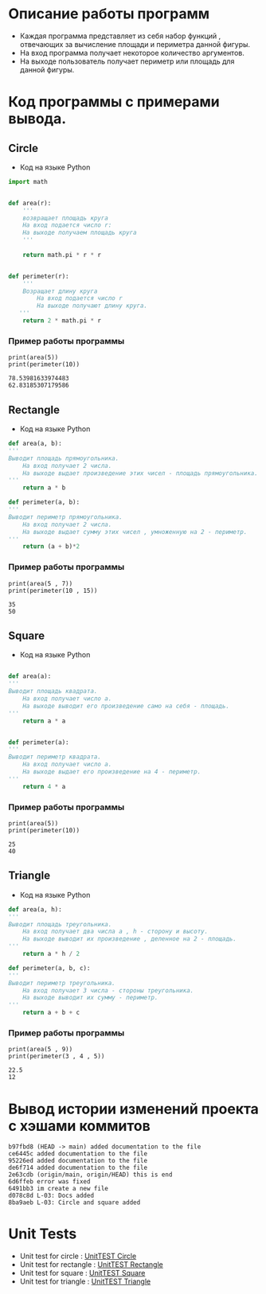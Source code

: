 
# Описание работы программ
- Каждая программа представляет из себя набор функций , отвечающих за вычисление площади и периметра данной фигуры.
- На вход программа получает некоторое количество аргументов.
- На выходе пользователь получает периметр или площадь для данной фигуры.

# Код программы с примерами вывода.
## Circle 
- Код на языке Python
```python
import math


def area(r):
    '''
    возвращает площадь круга
	На вход подается число r:
	На выходе получаем площадь круга
    '''
	
    return math.pi * r * r


def perimeter(r):
    '''
	Возращает длину круга
		На вход подается число r
		На выходе получают длину круга.
   '''
    return 2 * math.pi * r
```
### Пример работы программы 
```
print(area(5))
print(perimeter(10))
```
```
78.53981633974483
62.83185307179586
```

## Rectangle
- Код на языке Python
```python
def area(a, b):
'''
Выводит площадь прямоугольника.
	На вход получает 2 числа.
	На выходе выдает произведение этих чисел - площадь прямоугольника.
''' 
    return a * b 

def perimeter(a, b):
'''
Выводит периметр прямоугольника.
	На вход получает 2 числа.
	На выходе выдает сумму этих чисел , умноженную на 2 - периметр.
''' 
    return (a + b)*2
```
### Пример работы программы 
```
print(area(5 , 7))
print(perimeter(10 , 15))
```
```
35
50
```
## Square
- Код на языке Python
```python

def area(a):
'''
Выводит площадь квадрата.
	На вход получает число a.
	На выходе выводит его произведение само на себя - площадь.
'''
    return a * a


def perimeter(a):
'''
Выводит периметр квадрата.
	На вход получает число a.
	На выходе выдает его произведение на 4 - периметр.
'''
    return 4 * a
```
### Пример работы программы 
```
print(area(5))
print(perimeter(10))
```
```
25
40
```

## Triangle
- Код на языке Python
```python
def area(a, h):
'''
Выводит площадь треугольника.
	На вход получает два числа a , h - сторону и высоту.
	На выходе выводит их произведение , деленное на 2 - площадь.
''' 
    return a * h / 2 

def perimeter(a, b, c):
'''
Выводит периметр треугольника.
	На вход получает 3 числа - стороны треугольника.
	На выходе выводит их сумму - периметр.
''' 
    return a + b + c
```
### Пример работы программы 
```
print(area(5 , 9))
print(perimeter(3 , 4 , 5))
```
```
22.5
12
```

# Вывод истории изменений проекта с хэшами коммитов
```
b97fbd8 (HEAD -> main) added documentation to the file
ce6445c added documentation to the file
95226ed added documentation to the file
de6f714 added documentation to the file
2e63cdb (origin/main, origin/HEAD) this is end
6d6ffeb error was fixed
6491bb3 im create a new file
d078c8d L-03: Docs added
8ba9aeb L-03: Circle and square added
```

# Unit Tests
- Unit test for circle : [UnitTEST Circle](https://github.com/NizamutdinovEmir/geometric_lib/blob/main/testcircle.py)
- Unit test for rectangle : [UnitTEST Rectangle](https://github.com/NizamutdinovEmir/geometric_lib/blob/main/testrectangle.py)
- Unit test for square : [UnitTEST Square](https://github.com/NizamutdinovEmir/geometric_lib/blob/main/testsquare.py)
- Unit test for triangle : [UnitTEST Triangle](https://github.com/NizamutdinovEmir/geometric_lib/blob/main/testtriangle.py)

